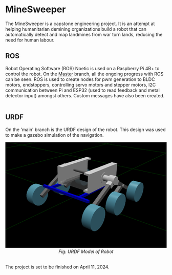 # MineSweeper
The MineSweeper is a capstone engineering project. It is an attempt at helping humanitarian demining organizations build a robot that can automatically detect and map landmines from war torn lands, reducing the need for human labour.

## ROS 
Robot Operating Software (ROS) Noetic is used on a Raspberry Pi 4B+ to control the robot. On the [Master](https://github.com/moelhadary/Mine-Sweeper/tree/master) branch, all the ongoing progress with ROS can be seen. ROS is used to create nodes for pwm generation to BLDC motors, endstoppers, controlling servo motors and stepper motors, I2C communication between Pi and ESP32 (used to read feedback and metal detector input) amongst others. Custom messages have also been created. <br><br>

## URDF
On the 'main' branch is the URDF design of the robot. This design was used to make a gazebo simulation of the navigation.
<div align="center">
  <img src="/URDF.png" alt="URDF Model"><br>
  <em>Fig: URDF Model of Robot</em><br><br>
</div> 

The project is set to be finished on April 11, 2024. 
